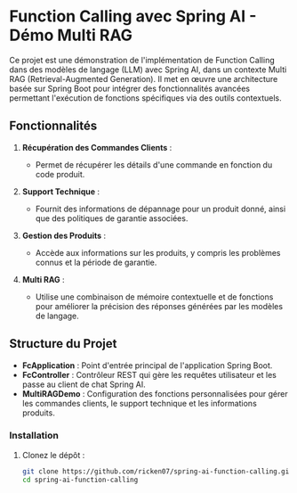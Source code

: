 # Function Calling avec Spring AI - Démo Multi RAG

Ce projet est une démonstration de l'implémentation de Function Calling dans des modèles de langage (LLM) avec Spring AI, dans un contexte Multi RAG (Retrieval-Augmented Generation). Il met en œuvre une architecture basée sur Spring Boot pour intégrer des fonctionnalités avancées permettant l'exécution de fonctions spécifiques via des outils contextuels.

## Fonctionnalités

1. **Récupération des Commandes Clients** :
   - Permet de récupérer les détails d'une commande en fonction du code produit.
   
2. **Support Technique** :
   - Fournit des informations de dépannage pour un produit donné, ainsi que des politiques de garantie associées.

3. **Gestion des Produits** :
   - Accède aux informations sur les produits, y compris les problèmes connus et la période de garantie.

4. **Multi RAG** :
   - Utilise une combinaison de mémoire contextuelle et de fonctions pour améliorer la précision des réponses générées par les modèles de langage.

## Structure du Projet

- **FcApplication** : Point d'entrée principal de l'application Spring Boot.
- **FcController** : Contrôleur REST qui gère les requêtes utilisateur et les passe au client de chat Spring AI.
- **MultiRAGDemo** : Configuration des fonctions personnalisées pour gérer les commandes clients, le support technique et les informations produits.

### Installation

1. Clonez le dépôt :
   ```bash
   git clone https://github.com/ricken07/spring-ai-function-calling.git
   cd spring-ai-function-calling

